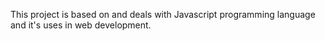 This project is based on and deals with Javascript programming language and it's uses in web development.
